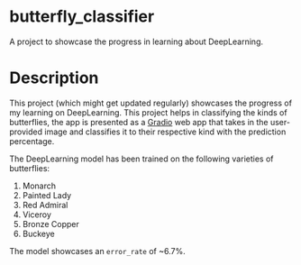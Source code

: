 # butterfly_classifier
A project to showcase the progress in learning about DeepLearning.

# Description
This project (which might get updated regularly) showcases the progress of my learning on DeepLearning. This project helps in classifying the kinds of butterflies, the app is presented as a [Gradio](https://gradio.app/) web app that takes in the user-provided image and classifies it to their respective kind with the prediction percentage. 

The DeepLearning model has been trained on the following varieties of butterflies:
1. Monarch
2. Painted Lady
3. Red Admiral
4. Viceroy
5. Bronze Copper
6. Buckeye

The model showcases an `error_rate` of ~6.7%.
